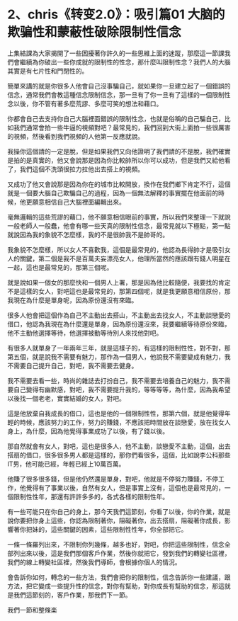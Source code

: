 # 2、chris《转变2.0》：吸引篇01 大脑的欺骗性和蒙蔽性破除限制性信念

上集結課為大家揭開了一些困擾著你許久的一些思維上面的迷蹤，那麼這一節課我們會繼續為你破出一些你成就的限制性的性念，那什麼叫限制性念？我們人的大腦其實是有七片性和門閉性的。

簡單來講的就是你很多人他會自己沒事騙自己，就如果你一旦建立起了一個錯誤的信念，通常我們會教這種信念限制信念，那一旦有了你一旦有了這樣的一個限制性念以後，你不管有著多麼荒謬、多麼可笑的想法和藉口。

你都會自己去支持你自己大腦裡面錯誤的限制性念，也就是俗稱的自己騙自己，比如我們通常會拍一些牛逼的視頻對吧？最常見的，我們回到大街上面拍一些很厲害的視頻，然後看到我們視頻的人他第一反應就說。

我操你這個請的一定是脫，但是如果我們又向他證明了我們請的不是脫，我們確實是拍的是真實的，他又會說那是因為你比較帥所以你可以成功，但是我們又給他看了，我們這個不洗頭很拉力拉他出去搭上的視頻。

又成功了他又會說那是因為你在的城市比較開放，換作在我們鄉下肯定不行，這個就是一個要大腦自己欺騙自己的過程，因為一個無法解釋的事實擺在他面前的時候，他更願意相信自己大腦裡面編輯出來。

毫無邏輯的這些荒謬的藉口，他不願意相信眼前的事實，所以我們來整理一下就說一般老師人一般蠢，他會有哪一些天真的限制性信念，最常見就以下極點，第一點就說因為我的象貌不怎麼樣，我的不是很帥我不是帥哥的。

我象貌不怎麼樣，所以女人不喜歡我，這個是最常見的，他認為長得帥才是吸引女人的關鍵，第二個是我不是百萬夫妄漂亮女人，他理所當然的應該跟有錢人明星在一起，這也是最常見的，那第三個呢。

就是說如果一個女的那麼快和一個男人上署，那是因為他比較隨便，我要找的肯定不是這樣的女人，對吧這也是最常見的，那第四個呢，就是我更願意相信原份，那我現在為什麼是單身呢，因為原份還沒有來臨。

很多人他會把這個作為自己不主動出去搭山，不主動出去找女人，不主動談戀愛的借口，他認為我現在為什麼還是單身，因為原份還沒來，我要繼續等待原份來臨，他不主動他選擇等待，他選擇被動等待別人來找他對吧。

有很多人就單身了一年兩年三年，就是這樣子的，有這樣的限制性性，對不對，那第五個，就是說我不需要有魅力，那作為一個男人，他說我不需要變成有魅力，我不需要自己提升自己，對吧，我不需要去健身。

我不需要去看一些，時尚的雜誌去打扮自己，我不需要去培養自己的魅力，我不需要自己變得有幽默感，對吧，我不需要提升我的，等等等等，為什麼，因為我希望以後找一個老老，實實結婚的女人，對吧。

這是他放棄自我成長的借口，這也是他的一個限制性性，那第六個，就是他覺得年輕的時候，應該努力的工作，努力的賺錢，不應該把時間放在談戀愛，放在找女人身上，為什麼，因為他覺得事業成功了以後，有了錢以後。

那自然就會有女人，對吧，這也是很多人，他不主動，談戀愛不主動，這個，出去搭扇的借口，很多很多男人都是這樣的，那你們看很多，這個，比如說李公科那些IT男，他可能已經，年輕已經上10萬百萬。

他賺了很多很多錢，但是他仍然還是單身，對吧，他就是不停努力賺錢，不停工作，他覺得有了事業以後，自然有女人，但是事實上沒有，這個也是最常見的，一個限制性性年，那還有許許多多的，各式各樣的限制性年。

有一些可能只在你自己的身上，那今天我們這節刻，你看了以後，你的作業，就是說你要把你身上這些，你認為限制著你，阻礙著你，出去搭扇，阻礙著你成長，影響著你把妹的，這些關鍵的因素，這些限制性性年，你全部把它。

一條一條羅列出來，不限制你列幾條，越多也好，對吧，你把這些限制性，信念全部列出來以後，這是我們那個客戶作業，然後你就把它，發到我們的轉變社區裡，我們的線上轉變社區裡，然後我們導師，會根據你個人的情況。

會告訴你如何，轉念的一些方法，我們會把你的限制性，信念告訴你一些建議，跟方法，把它變成一些提升性的信念，對你有幫助，對你成長有幫助的信念，那這就是我們這節刻的，客戶作業，那我們下一節。

我們一節和整條楽